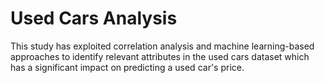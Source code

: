 # Used Cars Analysis
This study has exploited correlation analysis and machine learning-based approaches to identify relevant attributes in the used cars dataset which has a significant impact on predicting a used car's price.
